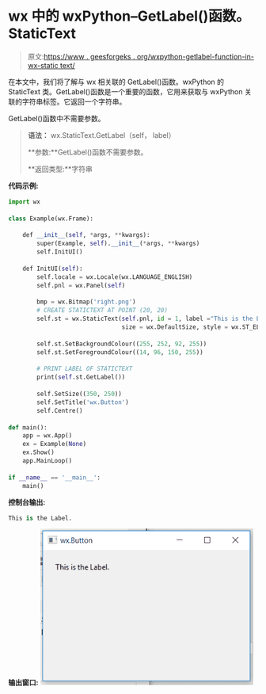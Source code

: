 # wx 中的 wxPython–GetLabel()函数。StaticText

> 原文:[https://www . geesforgeks . org/wxpython-getlabel-function-in-wx-static text/](https://www.geeksforgeeks.org/wxpython-getlabel-function-in-wx-statictext/)

在本文中，我们将了解与 wx 相关联的 GetLabel()函数。wxPython 的 StaticText 类。GetLabel()函数是一个重要的函数，它用来获取与 wxPython 关联的字符串标签。它返回一个字符串。

GetLabel()函数中不需要参数。

> **语法：** wx.StaticText.GetLabel（self， label）
> 
> **参数:**GetLabel()函数不需要参数。
> 
> **返回类型:**字符串

**代码示例:**

```py
import wx

class Example(wx.Frame):

    def __init__(self, *args, **kwargs):
        super(Example, self).__init__(*args, **kwargs)
        self.InitUI()

    def InitUI(self):
        self.locale = wx.Locale(wx.LANGUAGE_ENGLISH)
        self.pnl = wx.Panel(self)

        bmp = wx.Bitmap('right.png')
        # CREATE STATICTEXT AT POINT (20, 20)
        self.st = wx.StaticText(self.pnl, id = 1, label ="This is the Label.", pos =(20, 20),
                                size = wx.DefaultSize, style = wx.ST_ELLIPSIZE_MIDDLE, name ="statictext")

        self.st.SetBackgroundColour((255, 252, 92, 255))
        self.st.SetForegroundColour((14, 96, 150, 255))

        # PRINT LABEL OF STATICTEXT
        print(self.st.GetLabel())

        self.SetSize((350, 250))
        self.SetTitle('wx.Button')
        self.Centre()

def main():
    app = wx.App()
    ex = Example(None)
    ex.Show()
    app.MainLoop()

if __name__ == '__main__':
    main()
```

**控制台输出:**

```py
This is the Label.

```

**输出窗口:**
![](img/3352e17660298da3b4c7f55ffdf6c50e.png)
